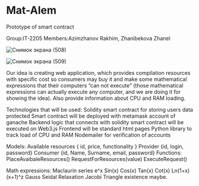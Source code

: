 # Mat-Alem
Prototype of smart contract


Group:IT-2205
Members:Azimzhanov Rakhim, Zhanibekova Zhanel





![Снимок экрана (508)](https://github.com/user-attachments/assets/a277f91b-e328-44e0-b65e-974bf42f3f34)




![Снимок экрана (509)](https://github.com/user-attachments/assets/179366ff-b770-42e8-9b17-a87891e80a36)





Our idea is creating web application, which provides compilation resources with specific cost so consumers may buy it and make some mathematical expressions that their computers “can not execute” (those mathematical expressions can actually execute any computer, and we are doing it for showing the idea). Also provide information about CPU and RAM loading.

Technologies that will be used:
Solidity smart contract for storing users data protected
Smart contract will be deployed with metamask account of ganache
Backend logic that connects with solidity smart contract will be executed on Web3.js
Frontend will be standard html pages
Python library to track load of CPU and RAM
Nodemailer for verification of accounts 


Models:
Available resources { id, price, functionality  }
Provider {id, login, password}
Consumer {id, Name, Surname, email, password}
Functions:
PlaceAvaibaleResources()
RequestForResources(value)
ExecuteRequest()

Math expressions:
Maclaurin series
e^x
Sin(x)
Cos(x)
Tan(x)
Cot(x)
Ln(1+x)
(x+1)^z
Gauss Seidal
Relaxation
Jacobi
Triangle existence maybe.
